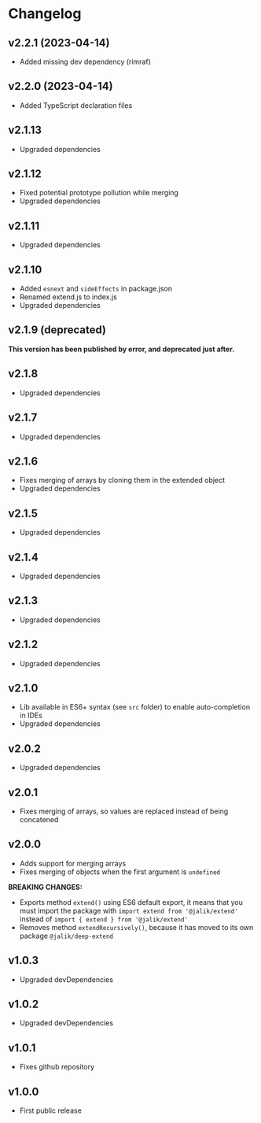 # Changelog

## v2.2.1 (2023-04-14)

- Added missing dev dependency (rimraf)

## v2.2.0 (2023-04-14)

- Added TypeScript declaration files

## v2.1.13

- Upgraded dependencies

## v2.1.12

- Fixed potential prototype pollution while merging
- Upgraded dependencies

## v2.1.11

- Upgraded dependencies

## v2.1.10

- Added `esnext` and `sideEffects` in package.json
- Renamed extend.js to index.js
- Upgraded dependencies

## v2.1.9 (deprecated)

**This version has been published by error, and deprecated just after.**

## v2.1.8

- Upgraded dependencies

## v2.1.7

- Upgraded dependencies

## v2.1.6

- Fixes merging of arrays by cloning them in the extended object
- Upgraded dependencies

## v2.1.5

- Upgraded dependencies

## v2.1.4

- Upgraded dependencies

## v2.1.3

- Upgraded dependencies

## v2.1.2

- Upgraded dependencies

## v2.1.0

- Lib available in ES6+ syntax (see `src` folder) to enable auto-completion in IDEs
- Upgraded dependencies

## v2.0.2

- Upgraded dependencies

## v2.0.1

- Fixes merging of arrays, so values are replaced instead of being concatened

## v2.0.0

- Adds support for merging arrays
- Fixes merging of objects when the first argument is `undefined`

**BREAKING CHANGES:**

- Exports method `extend()` using ES6 default export, it means that you must import the package
  with `import extend from '@jalik/extend'` instead of `import { extend } from '@jalik/extend'`
- Removes method `extendRecursively()`, because it has moved to its own package `@jalik/deep-extend`

## v1.0.3

- Upgraded devDependencies

## v1.0.2

- Upgraded devDependencies

## v1.0.1

- Fixes github repository

## v1.0.0

- First public release
